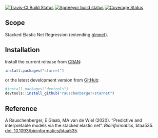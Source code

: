 
<!-- Modify xxx.Rmd, not xxx.md! -->

[![Travis-CI Build
Status](https://travis-ci.org/rauschenberger/starnet.svg)](https://travis-ci.org/rauschenberger/starnet)
[![AppVeyor build
status](https://ci.appveyor.com/api/projects/status/github/rauschenberger/starnet?svg=true)](https://ci.appveyor.com/project/rauschenberger/starnet)
[![Coverage
Status](https://codecov.io/github/rauschenberger/starnet/coverage.svg?branch=master)](https://codecov.io/github/rauschenberger/starnet)

## Scope

Stacked Elastic Net Regression (extending
[glmnet](https://CRAN.R-project.org/package=glmnet)).

## Installation

Install the current release from
[CRAN](https://CRAN.R-project.org/package=starnet):

``` r
install.packages("starnet")
```

or the latest development version from
[GitHub](https://github.com/rauschenberger/starnet):

``` r
#install.packages("devtools")
devtools::install_github("rauschenberger/starnet")
```

## Reference

A Rauschenberger, E Glaab, MA van de Wiel (2020). “Predictive and
interpretable models via the stacked elastic net”. *Bioinformatics*,
btaa535.
[doi: 10.1093/bioinformatics/btaa535](https://doi.org/10.1093/bioinformatics/btaa535).
